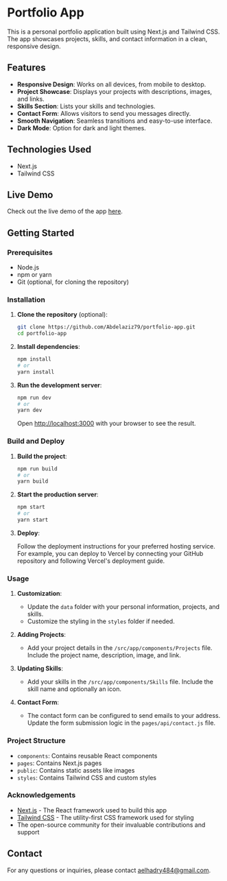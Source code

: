 # Portfolio App

This is a personal portfolio application built using Next.js and Tailwind CSS. The app showcases projects, skills, and contact information in a clean, responsive design.

## Features

- **Responsive Design**: Works on all devices, from mobile to desktop.
- **Project Showcase**: Displays your projects with descriptions, images, and links.
- **Skills Section**: Lists your skills and technologies.
- **Contact Form**: Allows visitors to send you messages directly.
- **Smooth Navigation**: Seamless transitions and easy-to-use interface.
- **Dark Mode**: Option for dark and light themes.

## Technologies Used

- Next.js
- Tailwind CSS

## Live Demo

Check out the live demo of the app [here](https://main--azeez-portfolio-1.netlify.app/).

## Getting Started

### Prerequisites

- Node.js
- npm or yarn
- Git (optional, for cloning the repository)

### Installation

1. **Clone the repository** (optional):

   ```bash
   git clone https://github.com/Abdelaziz79/portfolio-app.git
   cd portfolio-app
   ```

2. **Install dependencies**:

   ```bash
   npm install
   # or
   yarn install
   ```

3. **Run the development server**:

   ```bash
   npm run dev
   # or
   yarn dev
   ```

   Open [http://localhost:3000](http://localhost:3000) with your browser to see the result.

### Build and Deploy

1. **Build the project**:

   ```bash
   npm run build
   # or
   yarn build
   ```

2. **Start the production server**:

   ```bash
   npm start
   # or
   yarn start
   ```

3. **Deploy**:

   Follow the deployment instructions for your preferred hosting service. For example, you can deploy to Vercel by connecting your GitHub repository and following Vercel's deployment guide.

### Usage

1. **Customization**:

   - Update the `data` folder with your personal information, projects, and skills.
   - Customize the styling in the `styles` folder if needed.

2. **Adding Projects**:

   - Add your project details in the `/src/app/components/Projects` file. Include the project name, description, image, and link.

3. **Updating Skills**:

   - Add your skills in the `/src/app/components/Skills` file. Include the skill name and optionally an icon.

4. **Contact Form**:

   - The contact form can be configured to send emails to your address. Update the form submission logic in the `pages/api/contact.js` file.

### Project Structure

- `components`: Contains reusable React components
- `pages`: Contains Next.js pages
- `public`: Contains static assets like images
- `styles`: Contains Tailwind CSS and custom styles

### Acknowledgements

- [Next.js](https://nextjs.org/) - The React framework used to build this app
- [Tailwind CSS](https://tailwindcss.com/) - The utility-first CSS framework used for styling
- The open-source community for their invaluable contributions and support

## Contact

For any questions or inquiries, please contact [aelhadry484@gmail.com](mailto:your.email@example.com).
